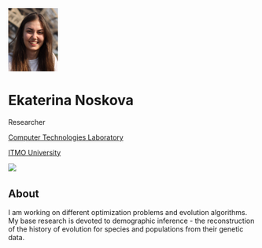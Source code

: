
<img src="assets/enoskova.png" width="20%">

<h1 class="h4"> Ekaterina Noskova </h1>

<p>
Researcher <br>

<a class="text-dark" href="http://ctlab.ifmo.ru/en/"> Computer Technologies Laboratory </a> <br>

<a class="text-dark" href="https://en.itmo.ru/"> ITMO University </a> <br>
</p>

<a href="https://github.com/noscode">
         <img src="assets/social_icons/github.svg"
         width="10">
      </a>


## About

I am working on different optimization problems and evolution algorithms. My base research is devoted to demographic inference - the reconstruction of the history of evolution for species and populations from their genetic data.

